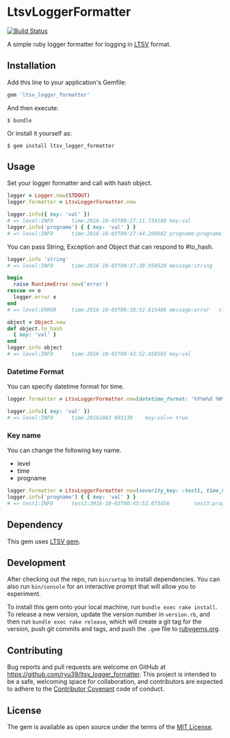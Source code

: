 # LtsvLoggerFormatter

[![Build Status](https://travis-ci.org/ryu39/ltsv_logger_formatter.svg?branch=master)](https://travis-ci.org/ryu39/ltsv_logger_formatter)

A simple ruby logger formatter for logging in [LTSV](http://ltsv.org/) format.

## Installation

Add this line to your application's Gemfile:

```ruby
gem 'ltsv_logger_formatter'
```

And then execute:

    $ bundle

Or install it yourself as:

    $ gem install ltsv_logger_formatter

## Usage

Set your logger formatter and call with hash object.

```ruby
logger = Logger.new(STDOUT)
logger.formatter = LtsvLoggerFormatter.new

logger.info({ key: 'val' })
# => level:INFO      time:2016-10-03T00:27:11.734180 key:val
logger.info('progname') { { key: 'val' } }
# => level:INFO      time:2016-10-03T00:27:44.269682 progname:progname       key:val
```

You can pass String, Exception and Object that can respond to #to_hash.

```ruby
logger.info 'string'
# => level:INFO      time:2016-10-03T00:37:39.950529 message:string

begin
  raise RuntimeError.new('error')
rescue => e
  logger.error e
end
# => level:ERROR     time:2016-10-03T00:38:52.815406 message:error   class:RuntimeError      backtrace:(irb):16:in `irb_binding'\n...snip...`<main>'

object = Object.new
def object.to_hash
  { key: 'val' }
end
logger.info object
# => level:INFO      time:2016-10-03T00:43:52.458565 key:val
```

### Datetime Format ###

You can specify datetime format for time.

```ruby
logger.formatter = LtsvLoggerFormatter.new(datetime_format: '%Y%m%d %H%M%S')

logger.info({ key: 'val' })
# => level:INFO      time:20161003 003139    key:val=> true
```

### Key name ###

You can change the following key name.

* level
* time
* progname

```ruby
logger.formatter = LtsvLoggerFormatter.new(severity_key: :test1, time_key: :test2, progname_key: :test3)
logger.info('progname') { { key: 'val' } }
# => test1:INFO      test2:2016-10-03T00:45:52.073456        test3:progname  key:val
```

## Dependency

This gem uses [LTSV gem](https://github.com/condor/ltsv/blob/master/ltsv.gemspec).

## Development

After checking out the repo, run `bin/setup` to install dependencies. 
You can also run `bin/console` for an interactive prompt that will allow you to experiment.

To install this gem onto your local machine, run `bundle exec rake install`. 
To release a new version, update the version number in `version.rb`,
and then run `bundle exec rake release`, which will create a git tag for the version, 
push git commits and tags, and push the `.gem` file to [rubygems.org](https://rubygems.org).

## Contributing

Bug reports and pull requests are welcome on GitHub at https://github.com/ryu39/ltsv_logger_formatter.
This project is intended to be a safe, welcoming space for collaboration, 
and contributors are expected to adhere to the [Contributor Covenant](http://contributor-covenant.org) code of conduct.


## License

The gem is available as open source under the terms of the [MIT License](http://opensource.org/licenses/MIT).

